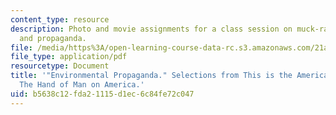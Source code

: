 ```yaml
---
content_type: resource
description: Photo and movie assignments for a class session on muck-raking, advocacy,
  and propaganda.
file: /media/https%3A/open-learning-course-data-rc.s3.amazonaws.com/21a-348-photography-and-truth-spring-2008/b5638c12fda21115d1ec6c84fe72c047_MIT21A_348S08_environment.pdf
file_type: application/pdf
resourcetype: Document
title: '"Environmental Propaganda." Selections from This is the American Earth and
  The Hand of Man on America.'
uid: b5638c12-fda2-1115-d1ec-6c84fe72c047
---
```

